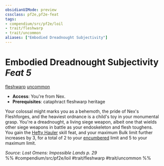 ```yaml
---
obsidianUIMode: preview
cssclass: pf2e,pf2e-feat
tags:
- compendium/src/pf2e/loil
- trait/fleshwarp
- trait/uncommon
aliases: ["Embodied Dreadnought Subjectivity"]
---
```

# Embodied Dreadnought Subjectivity  *Feat 5*  
[fleshwarp](../../rules/traits/fleshwarp-loag.md)  [uncommon](../../rules/traits/uncommon.md)  

- **Access**: You're from Nex.
- **Prerequisites**: cataphract fleshwarp heritage

Your colossal might marks you as a behemoth, the pride of Nex's Fleshforges, and the heaviest ordnance is a child's toy in your monumental grasp. You're a dreadnought, a living siege weapon, albeit one that wields other siege weapons in battle as your endoskeleton and flesh toughens. You gain the [Hefty Hauler](hefty-hauler.md) skill feat, and your maximum Bulk limit further increases by 3, for a total of 2 to your [encumbered](../../rules/conditions.md#Encumbered) limit and 5 to your maximum limit.

*Source: Lost Omens: Impossible Lands p. 29*  
%% #compendium/src/pf2e/loil #trait/fleshwarp #trait/uncommon %%